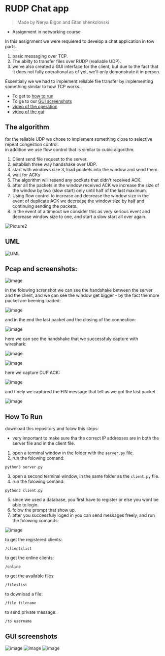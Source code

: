 # RUDP Chat app

> Made by Nerya Bigon and Eitan shenkolovski
* Assignment in networking course    

In this assignment we were requiered to develop a chat application in tow parts.  
1. basic messaging over TCP.
2. The abilty to transfer files over RUDP (realiable UDP).  
3. we've also created a GUI interface for the client, but due to the fact that it does not fully operational as of yet, we'll only demonstrate it in person.

Essentially we we had to implement reliable file transfer by implementing something similar to how TCP works.  
 
* To get to [how to run](https://github.com/nerya0001/chat/blob/main/README.md#how-to-use)   
* To ge to our [GUI screenshots](https://github.com/nerya0001/chat/blob/main/README.md#gui-screenshots)  
* [video of the operation](https://youtu.be/sDj64U_8Os4) 
* [video of the gui](https://youtu.be/PFcUYh2-zNc) 



## The algorithm
for the reliable UDP we chose to implement something close to selective repeat congestion control.   
in addition we use flow control that is similar to cubic algorithm.    
1.	Client send file request to the server.
2.	establish three way handshake over UDP.
3.	start with windows size 3, load pockets into the window and send them.
4.	wait for ACKs 
5.	The algorithm will resend any pockets that didn't received ACK.
6.	after all the packets in the window received ACK we increase the size of the window by two (slow start) only until half of the last maximum.
7.	Using flow control to increase and decrease the window size in the event of duplicate ACK we decrease the window size by half and continuing sending the packets.
8.	In the event of a timeout we consider this as very serious event and decrease window size to one, and start a slow start all over again.  

![Picture2](https://user-images.githubusercontent.com/66886354/156899228-b1ed5e38-2cfe-40e0-93ab-9f85139f5fcc.png)



## UML
![UML](https://user-images.githubusercontent.com/66886354/156899067-df696232-1673-4c61-8b41-e4f5d85ab34b.png)


## Pcap and screenshots:  

![image](https://user-images.githubusercontent.com/66886354/156899379-7b6d0d48-3d48-4146-bf69-9b8735f6a0a7.png)  

in the folowing screnshot we can see the handshake between the server and the client, and we can see the window get bigger - by the fact the more packet are beening loaded:  

![image](https://user-images.githubusercontent.com/66886354/156899444-25bb99e2-c25a-48d3-bd36-0a96668836f4.png)  

and in the end the last packet and the closing of the connection:  

![image](https://user-images.githubusercontent.com/66886354/156899396-1652f9a9-de6f-4509-95b8-78ad8c356d51.png)  

here we can see the handshake that we successfuly capture with wireshark:  

![image](https://user-images.githubusercontent.com/66886354/156899543-80a9e45b-89b9-4b65-9fcc-1a4ff059a645.png)  

![image](https://user-images.githubusercontent.com/66886354/156899548-8a2915fe-5e73-49fe-b849-1f774a38fee0.png)  

here we capture DUP ACK:  

![image](https://user-images.githubusercontent.com/66886354/156899566-7267f0b4-1bdc-488e-abe6-c1d7fd9bf3c8.png)  

and finely we captured the FIN message that tell as we got the last packet  

![image](https://user-images.githubusercontent.com/66886354/156899600-972f2ba9-8f3c-4d70-9e9b-c93544b1232f.png)  



## How To Run

download this repository and folow this steps:
* very important to make sure tha the correct IP addresses are in both the server file and in the client file.

1. open a terminal window in the folder with the `server.py` file.
2. run the folowing comand:  

```
python3 server.py
```

3. open a second terminal window, in the same folder as the `client.py` file.
4. run the folowing comand:  

```
python3 client.py
```

5. since we used a database, you first have to register or else you wont be able to login.
6. folow the prompt that show up.
7. after you successfuly loged in you can send messages freely, and run the folowing comands:    


![image](https://user-images.githubusercontent.com/66886354/156899335-abdb48e6-9e49-43d4-9f5f-89a7779b32e8.png)   

to get the registered clients:
```
/clientslist
```
to get the online clients:
```
/online
```
to get the available files:
```
/fileslist
```
to download a file:
```
/file filename
```
to send private message:
```
/to username
```  


## GUI screenshots
![image](https://user-images.githubusercontent.com/66886354/156900289-49f7f832-a01a-441e-9d2e-b0446e28ec98.png)
![image](https://user-images.githubusercontent.com/66886354/156900303-c6d3e8ca-84e2-42c7-b7de-c1587c6f1358.png)
![image](https://user-images.githubusercontent.com/66886354/156900334-0738b899-4971-44ad-a597-0d186f38a263.png)

